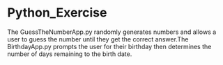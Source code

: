 # Python_Exercise
The GuessTheNumberApp.py randomly generates numbers and allows a user to guess the number until they get the correct answer.The BirthdayApp.py prompts the user for their birthday then determines the number of days remaining to the birth date.
